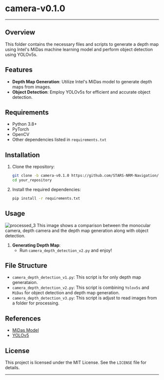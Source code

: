# camera-v0.1.0
---
## Overview
This folder contains the necessary files and scripts to generate a depth map using Intel's MiDas machine learning model and perform object detection using YOLOv5s.

## Features
- **Depth Map Generation**: Utilize Intel's MiDas model to generate depth maps from images.
- **Object Detection**: Employ YOLOv5s for efficient and accurate object detection.

## Requirements
- Python 3.8+
- PyTorch
- OpenCV
- Other dependencies listed in `requirements.txt`

## Installation
1. Clone the repository:
    ```sh
    git clone -b camera-v0.1.0 https://github.com/STARS-NRM-Navigation/NRM-Navigation/
    cd your_repository
    ```

2. Install the required dependencies:
    ```sh
    pip install -r requirements.txt
    ```

## Usage
![processed_3](https://github.com/STARS-NRM-Navigation/NRM-Navigation/assets/59177816/141be07d-b50f-48e6-a627-5b4d419b5084)
This image shows a comparison between the monocular camera, depth camera and the depth map generation along with object detection.

1. **Generating Depth Map**:
    - Run `camera_depth_detection_v2.py` and enjoy!

## File Structure
- `camera_depth_detection_v1.py`: This script is for only depth map generataion.
- `camera_depth_detection_v2.py`: This script is combining `Yolov5s` and `MiDas` for object detection and depth map generation.
- `camera_depth_detection_v3.py`: This script is adjust to read images from a folder for processing.

## References
- [MiDas Model](https://github.com/intel-isl/MiDaS)
- [YOLOv5](https://github.com/ultralytics/yolov5)

## License
This project is licensed under the MIT License. See the `LICENSE` file for details.

---
